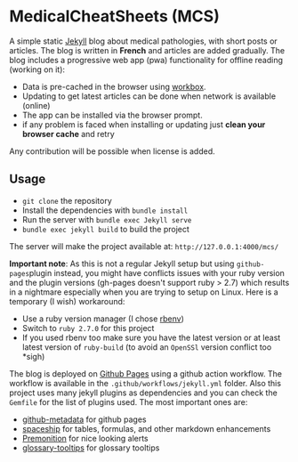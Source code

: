 # MedicalCheatSheets (MCS)

A simple static [Jekyll](https://jekyllrb.com/) blog about medical pathologies, with short posts or articles. The blog is written in **French** and articles are added gradually. The blog includes a progressive web app (pwa) functionality for offline reading (working on it):

- Data is pre-cached in the browser using [workbox](https://developers.google.com/web/tools/workbox/).
- Updating to get latest articles can be done when network is available (online)
- The app can be installed via the browser prompt.
- if any problem is faced when installing or updating just **clean your browser cache** and retry

Any contribution will be possible when license is added.

## Usage

- `git clone` the repository
- Install the dependencies with `bundle install`
- Run the server with `bundle exec Jekyll serve`
- `bundle exec jekyll build` to build the project

The server will make the project available at: `http://127.0.0.1:4000/mcs/`

**Important note**: As this is not a regular Jekyll setup but using `github-pages`plugin instead,
you might have conflicts issues with your ruby version and the plugin versions (gh-pages doesn't support ruby > 2.7) which results in a nightmare especially when you are trying to setup on Linux. Here is a temporary (I wish) workaround:

- Use a ruby version manager (I chose [rbenv](https://github.com/rbenv/rbenv))
- Switch to `ruby 2.7.0` for this project
- If you used rbenv too make sure you have the latest version or at least latest version
of `ruby-build` (to avoid an `OpenSSl` version conflict too *sigh)

The blog is deployed on [Github Pages](https://pages.github.com/) using a github action workflow. The workflow is available in the `.github/workflows/jekyll.yml` folder. Also this project uses many jekyll plugins as dependencies and you can check the `Gemfile` for the list of plugins used. The most important ones are:

- [github-metadata](https://github.com/jekyll/github-metadata) for github pages
- [spaceship](https://github.com/jeffreytse/jekyll-spaceship) for tables, formulas, and other markdown enhancements
- [Premonition](https://github.com/lazee/premonition) for nice looking alerts
- [glossary-tooltips](https://github.com/erikw/jekyll-glossary_tooltip) for glossary tooltips

<!-- TODO:
- add contributing, code of conduct, license support resources...
-->
